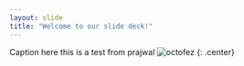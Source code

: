 ```yaml
---
layout: slide
title: "Welcome to our slide deck!"
---
```


Caption here
this is a test from prajwal 
![octofez](https://octodex.github.com/images/octofez.png)
{: .center}
